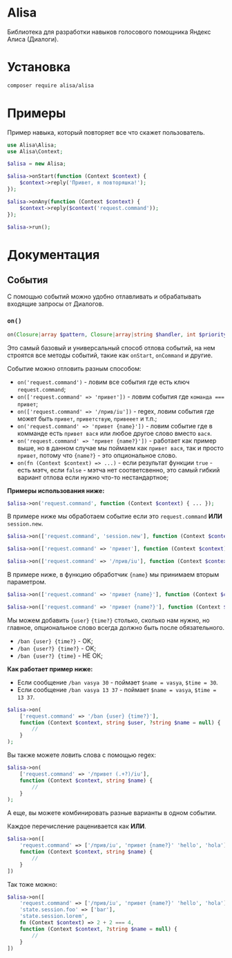 # Alisa

Библиотека для разработки навыков голосового помощника Яндекс Алиса (Диалоги).

# Установка

```bash
composer require alisa/alisa
```

# Примеры

Пример навыка, который повторяет все что скажет пользователь.

```php
use Alisa\Alisa;
use Alisa\Context;

$alisa = new Alisa;

$alisa->onStart(function (Context $context) {
    $context->reply('Привет, я повторяшка!');
});

$alisa->onAny(function (Context $context) {
    $context->reply($context('request.command'));
});

$alisa->run();
```

# Документация

## События

С помощью событий можно удобно отлавливать и обрабатывать входящие запросы от Диалогов.

### `on()`

```php
on(Closure|array $pattern, Closure|array|string $handler, int $priority = 0): Event
```

Это самый базовый и универсальный способ отлова событий, на нем строятся все методы событий, такие как `onStart`, `onCommand` и другие.

Событие можно отловить разным способом:
- `on('request.command')` - ловим все события где есть ключ `request.command`;
- `on(['request.command' => 'привет'])` - ловим события где `команда === привет`;
- `on(['request.command' => '/прив/iu'])` - regex, ловим события где может быть `привет`, `приветствую`, `привееет` и т.п.;
- `on('request.command' => 'привет {name}'])` - ловим событие где в комманде есть `привет вася` или любое другое слово вместо `вася`.
- `on('request.command' => 'привет {name?}'])` - работает как пример выше, но в данном случае мы поймаем как `привет вася`, так и просто `привет`, потому что `{name?}` - это опциональное слово.
- `on(fn (Context $context) => ...)` - если результат функции `true` - есть мэтч, если `false` - мэтча нет соответсвенно, это самый гибкий вариант отлова если нужно что-то нестандартное;

**Примеры использования ниже:**

```php
$alisa->on('request.command', function (Context $context) { ... });
```

В примере ниже мы обработаем событие если это `request.command` **ИЛИ** `session.new`.

```php
$alisa->on(['request.command', 'session.new'], function (Context $context) { ... });
```

```php
$alisa->on(['request.command' => 'привет'], function (Context $context) { ... });
```

```php
$alisa->on(['request.command' => '/прив/iu'], function (Context $context) { ... });
```

В примере ниже, в функцию обработчик `{name}` мы принимаем вторым параметром.

```php
$alisa->on(['request.command' => 'привет {name}'], function (Context $context, string $name) { ... });
```

```php
$alisa->on(['request.command' => 'привет {name?}'], function (Context $context, ?string $name = null) { ... });
```

Мы можем добавить `{user}` `{time?}` столько, сколько нам нужно, но главное, опциональное слово всегда должно быть после обязательного.

- `/ban {user} {time?}` - OK;
- `/ban {user?} {time?}` - OK;
- `/ban {user?} {time}` - НЕ ОК;

**Как работает пример ниже:**

- Если сообщение `/ban vasya 30` - поймает `$name = vasya`, `$time = 30`.
- Если сообщение `/ban vasya 13 37` - поймает `$name = vasya`, `$time = 13 37`.

```php
$alisa->on(
    ['request.command' => '/ban {user} {time?}'],
    function (Context $context, string $user, ?string $name = null) {
        //
    }
);
```

Вы также можете ловить слова с помощью regex:

```php
$alisa->on(
    ['request.command' => '/привет (.+?)/iu'],
    function (Context $context, string $name) {
        //
    }
);
```

А еще, вы можете комбинировать разные варианты в одном событии.

Каждое перечисление раценивается как **ИЛИ**.

```php
$alisa->on([
    'request.command' => ['/прив/iu', 'привет {name?}' 'hello', 'hola'],
    function (Context $context, string $name) {
        //
    }
])
```

Так тоже можно:

```php
$alisa->on([
    'request.command' => ['/прив/iu', 'привет {name?}' 'hello', 'hola'],
    'state.session.foo' => ['bar'],
    'state.session.lorem',
    fn (Context $context) => 2 + 2 === 4,
    function (Context $context, ?string $name = null) {
        //
    }
])
```
